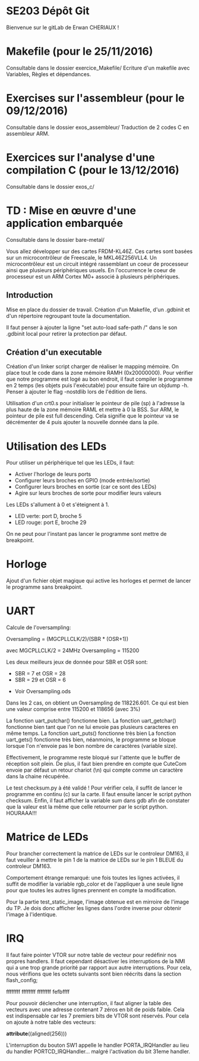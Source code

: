 # SE203 Dépôt Git

Bienvenue sur le gitLab de Erwan CHERIAUX !

# Makefile (pour le 25/11/2016)

Consultable dans le dossier exercice_Makefile/
Ecriture d'un makefile avec Variables, Règles et dépendances.

# Exercises sur l'assembleur (pour le 09/12/2016)

Consultable dans le dossier exos_assembleur/
Traduction de 2 codes C en assembleur ARM.

# Exercices sur l'analyse d'une compilation C (pour le 13/12/2016)

Consultable dans le dossier exos_c/

# TD : Mise en œuvre d'une application embarquée

Consultable dans le dossier bare-metal/

Vous allez développer sur des cartes FRDM-KL46Z. Ces cartes sont basées sur un microcontrôleur de Freescale, le MKL46Z256VLL4. Un microcontrôleur est un circuit intégré rassemblant un coeur de processeur ainsi que plusieurs périphériques usuels. En l'occurrence le coeur de processeur est un ARM Cortex M0+ associé à plusieurs périphériques.

## Introduction

Mise en place du dossier de travail.
Création d'un Makefile, d'un .gdbinit et d'un répertoire regroupant toute la documentation.

Il faut penser à ajouter la ligne "set auto-load safe-path /" dans le son .gdbinit local pour retirer la protection par défaut.

## Création d'un executable

Création d'un linker script charger de réaliser le mapping mémoire.
On place tout le code dans la zone mémoire RAMH (0x20000000).
Pour vérifier que notre programme est logé au bon endroit, il faut compiler le programme en 2 temps (les objets puis l'exécutable) pour ensuite faire un objdump -h. Penser à ajouter le flag -nostdlib lors de l'édition de liens.

Utilisation d'un crt0.s pour initialiser le pointeur de pile (sp) à l'adresse la plus haute de la zone mémoire RAML et mettre à 0 la BSS.
Sur ARM, le pointeur de pile est full descending. Cela signifie que le pointeur va se décrémenter de 4 puis ajouter la nouvelle donnée dans la pile.

# Utilisation des LEDs

Pour utiliser un périphérique tel que les LEDs, il faut:
- Activer l'horloge de leurs ports
- Configurer leurs broches en GPIO (mode entrée/sortie)
- Configurer leurs broches en sortie (car ce sont des LEDs)
- Agire sur leurs broches de sorte pour modifier leurs valeurs

Les LEDs s'allument à 0 et s'éteignent à 1.
- LED verte: port D, broche 5
- LED rouge: port E, broche 29

On ne peut pour l'instant pas lancer le programme sont mettre de breakpoint.

# Horloge

Ajout d'un fichier objet magique qui active les horloges et permet de lancer le programme sans breakpoint.

# UART

Calcule de l'oversampling:

   Oversampling = (MGCPLLCLK/2)/(SBR * (OSR+1))

avec  MGCPLLCLK/2  = 24MHz
      Oversampling = 115200

Les deux meilleurs jeux de donnée pour SBR et OSR sont:

- SBR = 7  et OSR = 28
- SBR = 29 et OSR = 6

* Voir Oversampling.ods

Dans les 2 cas, on obtient un Oversampling de 118226.601.
Ce qui est bien une valeur comprise entre 115200 et 118656 (avec 3%)

La fonction uart_putchar() fonctionne bien.
La fonction uart_getchar() fonctionne bien tant que l'on ne lui envoie pas plusieurs caracteres en même temps.
La fonction uart_puts() fonctionne très bien
La fonction uart_gets() fonctionne très bien, néanmoins, le programme se bloque lorsque l'on n'envoie pas le bon nombre de caractères (variable size).

Effectivement, le programme reste bloqué sur l'attente que le buffer de réception soit plein.
De plus, il faut bien prendre en compte que CuteCom envoie par défaut un retour chariot (\n) qui compte comme un caractère dans la chaine récupérée.

Le test checksum.py à été validé !
Pour vérifier cela, il suffit de lancer le programme en continu (c) sur la carte.
Il faut ensuite lancer le script python checksum.
Enfin, il faut afficher la variable sum dans gdb afin de constater que la valeur est la même que celle retourner par le script python.
HOURAAA!!!

# Matrice de LEDs

Pour brancher correctement la matrice de LEDs sur le controleur DM163, il faut veuiller à mettre le pin 1 de la matrice de LEDs sur le pin 1 BLEUE du controleur DM163.

Comportement étrange remarqué: une fois toutes les lignes activées, il suffit de modifier la variable rgb_color et de l'appliquer à une seule ligne pour que toutes les autres lignes prennent en compte la modification.

Pour la partie test_static_image, l'image obtenue est en mirroire de l'image du TP. Je dois donc afficher les lignes dans l'ordre inverse pour obtenir l'image à l'identique.

# IRQ

Il faut faire pointer VTOR sur notre table de vecteur pour redéfinir nos propres handlers.
Il faut cependant désactiver les interruptions de la NMI qui a une trop grande priorité par rapport aux autre interruptions.
Pour cela, nous vérifions que les octets suivants sont bien réécrits dans la section flash_config;

ffffffff ffffffff ffffffff fefbffff

Pour pouvoir déclencher une interruption, il faut aligner la table des vecteurs avec une adresse contenant 7 zéros en bit de poids faible.
Cela est indispensable car les 7 premiers bits de VTOR sont réservés. Pour cela on ajoute à notre table des vecteurs:

__attribute__((aligned(256)))

L'interruption du bouton SW1 appelle le handler PORTA_IRQHandler au lieu du handler PORTCD_IRQHandler... malgré l'activation du bit 31eme handler.

